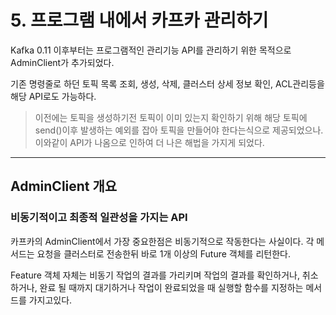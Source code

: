 
# 5. 프로그램 내에서 카프카 관리하기

Kafka 0.11 이후부터는 프로그램적인 관리기능 API를 관리하기 위한 목적으로 AdminClient가 추가되었다. 

기존 명령줄로 하던 토픽 목록 조회, 생성, 삭제, 클러스터 상세 정보 확인, ACL관리등을 해당 API로도 가능하다.

> 이전에는 토픽을 생성하기전 토픽이 이미 있는지 확인하기 위해 해당 토픽에 send()이후 발생하는 예외를 잡아 토픽을 
> 만들어야 한다는식으로 제공되었으나. 이와같이 API가 나옴으로 인하여 더 나은 해법을 가지게 되었다.


---

## AdminClient 개요 

### 비동기적이고 최종적 일관성을 가지는 API

카프카의 AdminClient에서 가장 중요한점은 비동기적으로 작동한다는 사실이다. 각 메서드는 요청을 클러스터로 전송한뒤
바로 1개 이상의 Future 객체를 리턴한다.

Feature 객체 자체는 비동기 작업의 결과를 가리키며 작업의 결과를 확인하거나, 취소하거나, 완료 될 때까지
대기하거나 작업이 완료되었을 때 실행할 함수를 지정하는 메서드를 가지고있다.

